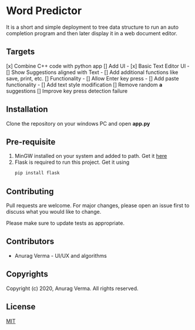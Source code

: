 # Word Predictor

It is a short and simple deployment to tree data structure to run an auto completion program and then later display it in a web document editor.  

## Targets

[x] Combine C++ code with python app
[] Add UI
    - [x] Basic Text Editor UI
    - [] Show Suggestions aligned with Text
    - [] Add additional functions like save, print, etc.
[] Functionality
    - [] Allow Enter key press
    - [] Add paste functionality
    - [] Add text style modification
[] Remove random **a** suggestions
[] Improve key press detection failure

## Installation

Clone the repository on your windows PC and open **app.py**

## Pre-requisite 

1. MinGW installed on your system and added to path. Get it [here](http://www.mingw.org/ "MinGW")
2. Flask is required to run this project. Get it using
    ```bash
    pip install flask
    ```


## Contributing
Pull requests are welcome. For major changes, please open an issue first to discuss what you would like to change.

Please make sure to update tests as appropriate.

## Contributors

 - Anurag Verma - UI/UX and algorithms

## Copyrights

Copyright (c) 2020, Anurag Verma. All rights reserved.

## License
[MIT](https://choosealicense.com/licenses/mit/)

